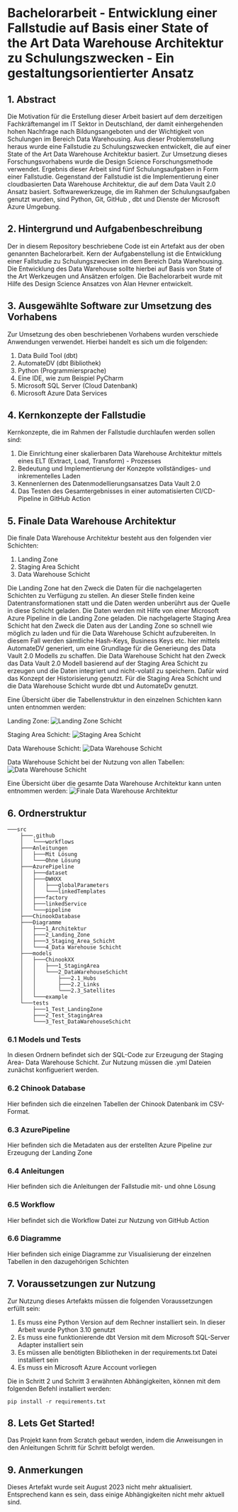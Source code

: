 # Bachelorarbeit - Entwicklung einer Fallstudie auf Basis einer State of the Art Data Warehouse Architektur zu Schulungszwecken - Ein gestaltungsorientierter Ansatz

## 1. Abstract
Die Motivation für die Erstellung dieser Arbeit basiert auf dem derzeitigen
Fachkräftemangel im IT Sektor in Deutschland, der damit einhergehenden hohen
Nachfrage nach Bildungsangeboten und der Wichtigkeit von Schulungen im Bereich
Data Warehousing. Aus dieser Problemstellung heraus wurde eine Fallstudie zu
Schulungszwecken entwickelt, die auf einer State of the Art Data Warehouse
Architektur basiert. Zur Umsetzung dieses Forschungsvorhabens wurde die Design
Science Forschungsmethode verwendet. Ergebnis dieser Arbeit sind fünf
Schulungsaufgaben in Form einer Fallstudie. Gegenstand der Fallstudie ist die
Implementierung einer cloudbasierten Data Warehouse Architektur, die auf dem
Data Vault 2.0 Ansatz basiert. Softwarewerkzeuge, die im Rahmen der
Schulungsaufgaben genutzt wurden, sind Python, Git, GitHub , dbt und Dienste der
Microsoft Azure Umgebung.

## 2. Hintergrund und Aufgabenbeschreibung 
Der in diesem Repository beschriebene Code ist ein Artefakt aus der oben genannten Bachelorarbeit. 
Kern der Aufgabenstellung ist die Entwicklung einer Fallstudie zu Schulungszwecken im dem Bereich Data Warehousing. 
Die Entwicklung des Data Warehouse sollte hierbei auf Basis von State of the Art Werkzeugen und Ansätzen erfolgen. 
Die Bachelorarbeit wurde mit Hilfe des Design Science Ansatzes von Alan Hevner entwickelt. 

## 3. Ausgewählte Software zur Umsetzung des Vorhabens
Zur Umsetzung des oben beschriebenen Vorhabens wurden verschiede Anwendungen verwendet. Hierbei handelt es sich um die folgenden:
1. Data Build Tool (dbt) 
2. AutomateDV (dbt Bibliothek)
3. Python (Programmiersprache)
4. Eine IDE, wie zum Beispiel PyCharm
5. Microsoft SQL Server (Cloud Datenbank)
6. Microsoft Azure Data Services

## 4. Kernkonzepte der Fallstudie
Kernkonzepte, die im Rahmen der Fallstudie durchlaufen werden sollen sind:
1. Die Einrichtung einer skalierbaren Data Warehouse Architektur mittels eines ELT (Extract, Load, Transform) - Prozesses
2. Bedeutung und Implementierung der Konzepte vollständiges- und inkrementelles Laden
3. Kennenlernen des Datenmodellierungsansatzes Data Vault 2.0 
4. Das Testen des Gesamtergebnisses in einer automatisierten CI/CD-Pipeline in GitHub Action 

## 5. Finale Data Warehouse Architektur 
Die finale Data Warehouse Architektur besteht aus den folgenden vier Schichten: 
1. Landing Zone 
2. Staging Area Schicht 
3. Data Warehouse Schicht 

Die Landing Zone hat den Zweck die Daten für die nachgelagerten Schichten zu Verfügung zu stellen. An dieser Stelle finden keine 
Datentransformationen statt und die Daten werden unberührt aus der Quelle in diese Schicht geladen. Die Daten werden mit Hilfe 
von einer Microsoft Azure Pipeline in die Landing Zone geladen. Die nachgelagerte Staging Area Schicht hat den Zweck die Daten aus der Landing Zone so schnell wie möglich zu laden und für die Data Warehouse Schicht aufzubereiten. In diesem Fall werden sämtliche 
Hash-Keys, Business Keys etc. hier mittels AutomateDV generiert, um eine Grundlage für die Generieung des Data Vault 2.0 Modells zu schaffen. 
Die Data Warehouse Schicht hat den Zweck das Data Vault 2.0 Modell basierend auf der Staging Area Schicht zu erzeugen und die Daten integriert und nicht-volatil zu speichern. 
Dafür wird das Konzept der Historisierung genutzt. Für die Staging Area Schicht und die Data Warehouse Schicht wurde dbt und AutomateDv genutzt. 

Eine Übersicht über die Tabellenstruktur in den einzelnen Schichten kann unten entnommen werden: 

Landing Zone:
![Landing Zone Schicht](./src/Diagramme/2_Landing_Zone/chinook.png)

Staging Area Schicht: 
![Staging Area Schicht](./src/Diagramme/3_Staging_Area_Schicht/stage.png)

Data Warehouse Schicht: 
![Data Warehouse Schicht](./src/Diagramme/4_Data_Warehouse_Schicht/dvModel.png)

Data Warehouse Schicht bei der Nutzung von allen Tabellen: 
![Data Warehouse Schicht](./src/Diagramme/4_Data_Warehouse_Schicht/ChinookDVXX.png)

Eine Übersicht über die gesamte Data Warehouse Architektur kann unten entnommen werden:
![Finale Data Warehouse Architektur](./src/Diagramme/1_Architektur/DWH_Architektur.png)

## 6. Ordnerstruktur 
```
───src
    ├───.github
    │   └───workflows
    ├───Anleitungen
    │   ├───Mit Lösung
    │   └───Ohne Lösung
    ├───AzurePipeline
    │   ├───dataset
    │   ├───DWHXX
    │   │   ├───globalParameters
    │   │   └───linkedTemplates
    │   ├───factory
    │   ├───linkedService
    │   └───pipeline
    ├───ChinookDatabase
    ├───Diagramme
    │   ├───1_Architektur
    │   ├───2_Landing_Zone
    │   ├───3_Staging_Area_Schicht
    │   └───4_Data Warehouse Schicht
    ├───models
    │   ├───ChinookXX
    │   │   ├───1_StagingArea
    │   │   └───2_DataWarehouseSchicht
    │   │       ├───2.1_Hubs
    │   │       ├───2.2_Links
    │   │       └───2.3_Satellites
    │   └───example
    └───tests
        ├───1_Test_LandingZone
        ├───2_Test_StagingArea
        └───3_Test_DataWarehouseSchicht
```

### 6.1 Models und Tests
In diesen Ordnern befindet sich der SQL-Code zur Erzeugung der Staging Area- Data Warehouse Schicht. Zur Nutzung müssen die 
.yml Dateien zunächst konfigueriert werden. 

### 6.2 Chinook Database 
Hier befinden sich die einzelnen Tabellen der Chinook Datenbank im CSV-Format. 

### 6.3 AzurePipeline 
Hier befinden sich die Metadaten aus der erstellten Azure Pipeline zur Erzeugung der Landing Zone 

### 6.4 Anleitungen
Hier befinden sich die Anleitungen der Fallstudie mit- und ohne Lösung

### 6.5 Workflow 
Hier befindet sich die Workflow Datei zur Nutzung von GitHub Action

### 6.6 Diagramme
Hier befinden sich einige Diagramme zur Visualisierung der einzelnen Tabellen in den dazugehörigen Schichten

## 7. Voraussetzungen zur Nutzung
Zur Nutzung dieses Artefakts müssen die folgenden Voraussetzungen erfüllt sein:
1. Es muss eine Python Version auf dem Rechner installiert sein. In dieser Arbeit wurde Python 3.10 genutzt
2. Es muss eine funktionierende dbt Version mit dem Microsoft SQL-Server Adapter installiert sein
3. Es müssen alle benötigten Bibliotheken in der requirements.txt Datei installiert sein
4. Es muss ein Microsoft Azure Account vorliegen

Die in Schritt 2 und Schritt 3 erwähnten Abhängigkeiten, können mit dem folgenden Befehl installiert werden: 
```
pip install -r requirements.txt
```

## 8. Lets Get Started!
Das Projekt kann from Scratch gebaut werden, indem die Anweisungen in den Anleitungen Schritt für Schritt befolgt werden.

## 9. Anmerkungen 
Dieses Artefakt wurde seit August 2023 nicht mehr aktualisiert. Entsprechend kann es sein, dass einige Abhängigkeiten nicht mehr aktuell sind.
